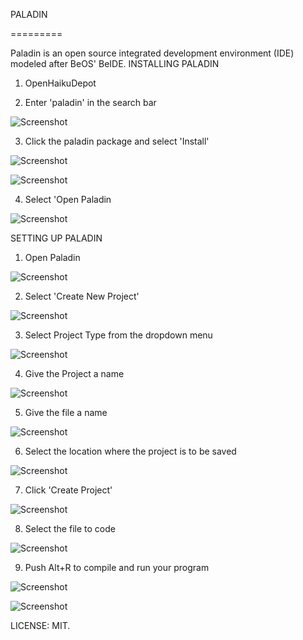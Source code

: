 PALADIN

 =========

Paladin is an open source integrated development environment (IDE) modeled after BeOS' BeIDE. 
INSTALLING PALADIN
 1. OpenHaikuDepot

 2. Enter 'paladin' in the search bar

![Screenshot](2.png)

 3. Click the paladin package and select 'Install'

![Screenshot](3.png)

![Screenshot](4.png)

 4. Select 'Open Paladin

![Screenshot](5.png)


SETTING UP PALADIN

 1. Open Paladin

![Screenshot](6.png)

 2. Select 'Create New Project'

![Screenshot](7.png)

 3. Select Project Type from the dropdown menu

![Screenshot](8.png)

 4. Give the Project a name

![Screenshot](9.png)

 5. Give the file a name

![Screenshot](10.png)

 6. Select the location where the project is to be saved

![Screenshot](11.png)

 7. Click 'Create Project'

![Screenshot](12.png)

 8. Select the file to code

![Screenshot](13.png) 

 9. Push Alt+R to compile and run your program

![Screenshot](14.png) 

![Screenshot](15.png)



LICENSE: MIT.  
